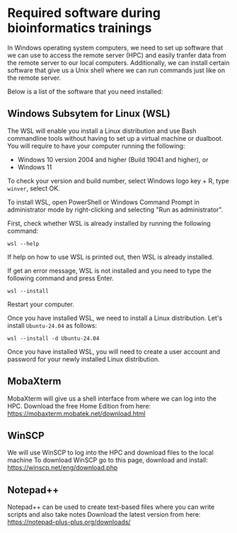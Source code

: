 # Required software during bioinformatics trainings
In Windows operating system computers, we need to set up software that we can use to access
the remote server (HPC) and easily tranfer data from the remote server to our local computers. Additionally, we can 
install certain software that give us a Unix shell where we can run commands just like on the remote server.

Below is a list of the software that you need installed:

## Windows Subsytem for Linux (WSL)
The WSL will enable you install a Linux distribution and use Bash commandline tools without having to set up a virtual machine or dualboot.
You will require to have your computer running the following:
- Windows 10 version 2004 and higher (Build 19041 and higher), or
- Windows 11

To check your version and build number, select Windows logo key + R, type `winver`, select OK.

To install WSL, open PowerShell or Windows Command Prompt in administrator mode by right-clicking and selecting "Run as administrator".

First, check whether WSL is already installed by running the following command:

```
wsl --help
```
If help on how to use WSL is printed out, then WSL is already installed.

If get an error message, WSL is not installed and you need to type the following command and press Enter.
```
wsl --install
```

Restart your computer.

Once you have installed WSL, we need to install a Linux distribution. Let's install `Ubuntu-24.04` as follows:

```
wsl --install -d Ubuntu-24.04
```
Once you have installed WSL, you will need to create a user account and password for your newly installed Linux distribution.


## MobaXterm
MobaXterm will give us a shell interface from where we can log into the HPC.
Download the free Home Edition from here: https://mobaxterm.mobatek.net/download.html

## WinSCP
We will use WinSCP to log into the HPC and download files to the local machine 
To download WinSCP go to this page, download and install: https://winscp.net/eng/download.php

## Notepad++
Notepad++ can be used to create text-based files where you can write scripts and also take notes
Download the latest version from  here: https://notepad-plus-plus.org/downloads/
